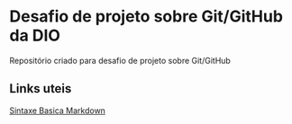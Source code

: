 # Desafio de projeto sobre Git/GitHub da DIO
Repositório criado para desafio de projeto sobre Git/GitHub

## Links uteis
[Sintaxe Basica Markdown](https://www.markdownguide.org/basic-syntax/)
